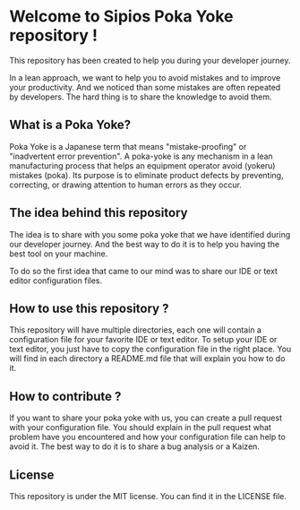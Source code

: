 # Welcome to Sipios Poka Yoke repository !

This repository has been created to help you during your developer journey.

In a lean approach, we want to help you to avoid mistakes and to improve your productivity.
And we noticed than some mistakes are often repeated by developers. The hard thing is to share the knowledge to avoid them.

## What is a Poka Yoke?

Poka Yoke is a Japanese term that means "mistake-proofing" or "inadvertent error prevention". A poka-yoke is any mechanism in a lean manufacturing process that helps an equipment operator avoid (yokeru) mistakes (poka). Its purpose is to eliminate product defects by preventing, correcting, or drawing attention to human errors as they occur.

## The idea behind this repository

The idea is to share with you some poka yoke that we have identified during our developer journey. And the best way to do it is to help you having the best tool on your machine.

To do so the first idea that came to our mind was to share our IDE or text editor configuration files.

## How to use this repository ?

This repository will have multiple directories, each one will contain a configuration file for your favorite IDE or text editor.
To setup your IDE or text editor, you just have to copy the configuration file in the right place.
You will find in each directory a README.md file that will explain you how to do it.

## How to contribute ?

If you want to share your poka yoke with us, you can create a pull request with your configuration file.
You should explain in the pull request what problem have you encountered and how your configuration file can help to avoid it.
The best way to do it is to share a bug analysis or a Kaizen.

## License

This repository is under the MIT license. You can find it in the LICENSE file.